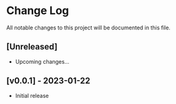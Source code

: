 # Change Log

All notable changes to this project will be documented in this file.


## [Unreleased]

- Upcoming changes...

## [v0.0.1] - 2023-01-22

- Initial release